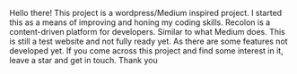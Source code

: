 Hello there! This project is a wordpress/Medium inspired project.
I started this as a means of improving and honing my coding skills. Recolon is a content-driven platform for developers. Similar to what Medium does.
This is still a test website and not fully ready yet. As there are some features not developed yet. If you come across this project and find some interest in it, leave a star and get in touch. Thank you
